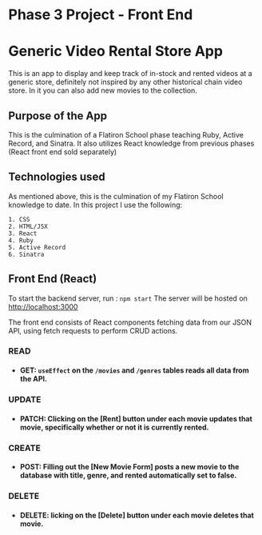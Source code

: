 # Phase 3 Project - Front End

# Generic Video Rental Store App

This is an app to display and keep track of in-stock and rented videos at a generic store, definitely not inspired by any other historical chain video store. In it you can also add new movies to the collection.

## Purpose of the App

This is the culmination of a Flatiron School phase teaching Ruby, Active Record, and Sinatra. It also utilizes React knowledge from previous phases (React front end sold separately)

## Technologies used

As mentioned above, this is the culmination of my Flatiron School knowledge to date. In this project I use the following:

    1. CSS
    2. HTML/JSX
    3. React
    4. Ruby
    5. Active Record
    6. Sinatra

## Front End (React)
To start the backend server, run : ``npm start`` The server will be hosted on [http://localhost:3000](http://localhost:9292)

The front end consists of React components fetching data from our JSON API, using fetch requests to perform CRUD actions.

### READ
- #### GET: ``useEffect`` on the ``/movies`` and ``/genres`` tables reads all data from the API.

### UPDATE
- #### PATCH: Clicking on the [Rent] button under each movie updates that movie, specifically whether or not it is currently rented.

### CREATE
- #### POST: Filling out the [New Movie Form] posts a new movie to the database with title, genre, and rented automatically set to false.

### DELETE
- #### DELETE: licking on the [Delete] button under each movie deletes that movie.
